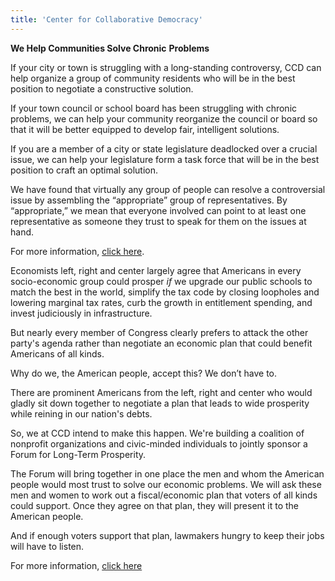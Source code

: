 ```yaml
---
title: 'Center for Collaborative Democracy'
---
```


**We Help Communities Solve Chronic** **Problems**

If your city or town is struggling with a long-standing controversy, CCD can help organize a group of community residents who will be in the best position to negotiate a constructive solution.

If your town council or school board has been struggling with chronic problems, we can help your community reorganize the council or board so that it will be better equipped to develop fair, intelligent solutions.

If you are a member of a city or state legislature deadlocked over a crucial issue, we can help your legislature form a task force that will be in the best position to craft an optimal solution.

We have found that virtually any group of people can resolve a controversial issue by assembling the “appropriate” group of representatives. By “appropriate,” we mean that everyone involved can point to at least one representative as someone they trust to speak for them on the issues at hand.

For more information, [click here][1].

Economists left, right and center largely agree that Americans in every socio-economic group could prosper _if_ we upgrade our public schools to match the best in the world, simplify the tax code by closing loopholes and lowering marginal tax rates,  curb the growth in entitlement spending, and invest judiciously in infrastructure.

But nearly every member of Congress clearly prefers to attack the other party's agenda rather than negotiate an economic plan that could benefit Americans of all kinds.

Why do we, the American people, accept this? We don’t have to.

There are prominent Americans from the left, right and center who would gladly sit down together to negotiate a plan that leads to wide prosperity while reining in our nation's debts.

So, we at CCD intend to make this happen. We're building a coalition of nonprofit organizations and civic-minded individuals to jointly sponsor a Forum for Long-Term Prosperity.

The Forum will bring together in one place the men and whom the American people would most trust to solve our economic problems. We will ask these men and women to work out a fiscal/economic plan that voters of all kinds could support. Once they agree on that plan, they will present it to the American people.

And if enough voters support that plan, lawmakers hungry to keep their jobs will have to listen.

For more information, [click here][2]

   [1]: http://www.genuinerepresentation.org/content/new-way-solve-community-problems
   [2]: http://genuinerepresentation.org/future